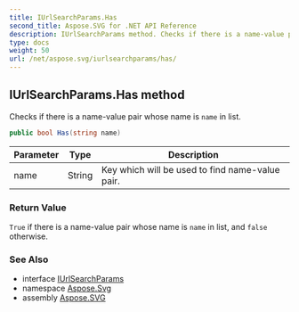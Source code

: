 ```yaml
---
title: IUrlSearchParams.Has
second_title: Aspose.SVG for .NET API Reference
description: IUrlSearchParams method. Checks if there is a name-value pair whose name is name in list
type: docs
weight: 50
url: /net/aspose.svg/iurlsearchparams/has/
---
```

## IUrlSearchParams.Has method

Checks if there is a name-value pair whose name is `name` in list.

```csharp
public bool Has(string name)
```

| Parameter | Type | Description |
| --- | --- | --- |
| name | String | Key which will be used to find name-value pair. |

### Return Value

`True` if there is a name-value pair whose name is `name` in list, and `false` otherwise.

### See Also

* interface [IUrlSearchParams](../)
* namespace [Aspose.Svg](../../iurlsearchparams/)
* assembly [Aspose.SVG](../../../)
